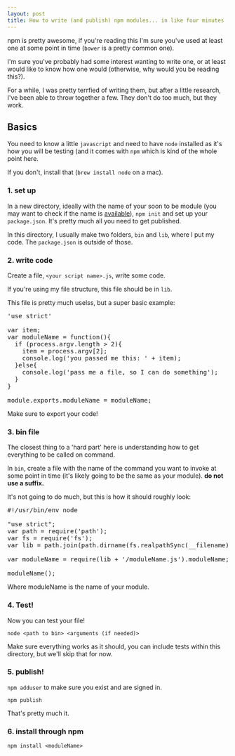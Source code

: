 ```yaml
---
layout: post
title: How to write (and publish) npm modules... in like four minutes
---
```


npm is pretty awesome, if you're reading this I'm sure you've used at least one at some point in time (`bower` is a pretty common one).

<!--more-->

I'm sure you've probably had some interest wanting to write one, or at least would like to know how one would (otherwise, why would you be reading this?).

For a while, I was pretty terrfied of writing them, but after a little research, I've been able to throw together a few. They don't do too much, but they work.

## Basics
You need to know a little `javascript` and need to have `node` installed as it's how you will be testing (and it comes with `npm` which is kind of the whole point here.

If you don't, install that (`brew install node` on a mac).

### 1. set up
In a new directory, ideally with the name of your soon to be module (you may want to check if the name is [available](http://npmjs.org)), `npm init` and set up your `package.json`. It's pretty much all you need to get published.

In this directory, I usually make two folders, `bin` and `lib`, where I put my code. The `package.json` is outside of those.

### 2. write code
Create a file, `<your script name>.js`, write some code.

If you're using my file structure, this file should be in `lib`.

This file is pretty much uselss, but a super basic example:
<pre>
'use strict'

var item;
var moduleName = function(){
  if (process.argv.length > 2){
    item = process.argv[2];
    console.log('you passed me this: ' + item);
  }else{
    console.log('pass me a file, so I can do something');
  }
}

module.exports.moduleName = moduleName;
</pre>

Make sure to export your code!

### 3. bin file
The closest thing to a 'hard part' here is understanding how to get everything to be called on command.

In `bin`, create a file with the name of the command you want to invoke at some point in time (it's likely going to be the same as your module). **do not use a suffix.**

It's not going to do much, but this is how it should roughly look:

<pre>
#!/usr/bin/env node

"use strict";
var path = require('path');
var fs = require('fs');
var lib = path.join(path.dirname(fs.realpathSync(__filename)), '../lib');

var moduleName = require(lib + '/moduleName.js').moduleName;

moduleName();
</pre>

Where moduleName is the name of your module.

### 4. Test!
Now you can test your file!

`node <path to bin> <arguments (if needed)>`

Make sure everything works as it should, you can include tests within this directory, but we'll skip that for now.

### 5. publish!
`npm adduser` to make sure you exist and are signed in.

`npm publish`

That's pretty much it.

### 6. install through npm
`npm install <moduleName>`



